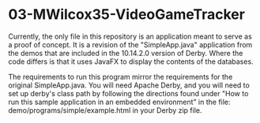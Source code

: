 # 03-MWilcox35-VideoGameTracker

Currently, the only file in this repository is an application meant to serve as a proof of concept. It is a revision of the "SimpleApp.java" application from the demos that are included in the 10.14.2.0 version of Derby. Where the code differs is that it uses JavaFX to display the contents of the databases. 

The requirements to run this program mirror the requirements for the original SimpleApp.java. You will need Apache Derby, and you will need to set up derby's class path by following the directions found under "How to run this sample application in an embedded environment" in the file: demo/programs/simple/example.html in your Derby zip file.
